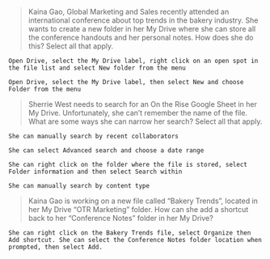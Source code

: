 >Kaina Gao, Global Marketing and Sales recently attended an international conference about top trends in the bakery industry. She wants to create a new folder in her My Drive where she can store all the conference handouts and her personal notes. How does she do this? Select all that apply.
```
Open Drive, select the My Drive label, right click on an open spot in the file list and select New folder from the menu
```
```
Open Drive, select the My Drive label, then select New and choose Folder from the menu
```
>Sherrie West needs to search for an On the Rise Google Sheet in her My Drive. Unfortunately, she can’t remember the name of the file. What are some ways she can narrow her search? Select all that apply.
```
She can manually search by recent collaborators
```
```
She can select Advanced search and choose a date range
```
```
She can right click on the folder where the file is stored, select Folder information and then select Search within
```
```
She can manually search by content type
```
>Kaina Gao is working on a new file called “Bakery Trends”, located in her My Drive “OTR Marketing” folder. How can she add a shortcut back to her “Conference Notes” folder in her My Drive?
```
She can right click on the Bakery Trends file, select Organize then Add shortcut. She can select the Conference Notes folder location when prompted, then select Add.
```